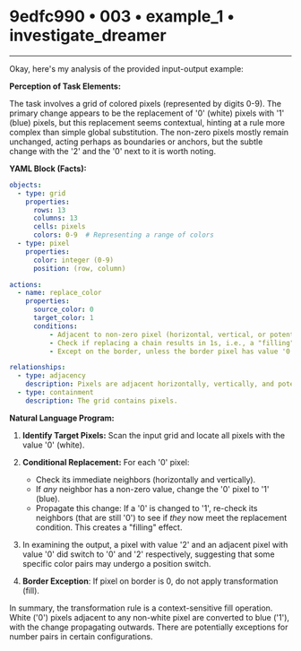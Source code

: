 # 9edfc990 • 003 • example_1 • investigate_dreamer

---
Okay, here's my analysis of the provided input-output example:

**Perception of Task Elements:**

The task involves a grid of colored pixels (represented by digits 0-9). The primary change appears to be the replacement of '0' (white) pixels with '1' (blue) pixels, but this replacement seems contextual, hinting at a rule more complex than simple global substitution. The non-zero pixels mostly remain unchanged, acting perhaps as boundaries or anchors, but the subtle change with the '2' and the '0' next to it is worth noting.

**YAML Block (Facts):**



```yaml
objects:
  - type: grid
    properties:
      rows: 13
      columns: 13
      cells: pixels
      colors: 0-9  # Representing a range of colors
  - type: pixel
    properties:
      color: integer (0-9)
      position: (row, column)

actions:
  - name: replace_color
    properties:
      source_color: 0
      target_color: 1
      conditions:
          - Adjacent to non-zero pixel (horizontal, vertical, or potentially diagonal).
          - Check if replacing a chain results in 1s, i.e., a "filling" behavior.
          - Except on the border, unless the border pixel has value '0'.

relationships:
  - type: adjacency
    description: Pixels are adjacent horizontally, vertically, and potentially diagonally.
  - type: containment
    description: The grid contains pixels.
```



**Natural Language Program:**

1.  **Identify Target Pixels:** Scan the input grid and locate all pixels with the value '0' (white).

2.  **Conditional Replacement:** For each '0' pixel:
    *   Check its immediate neighbors (horizontally and vertically).
    *   If *any* neighbor has a non-zero value, change the '0' pixel to '1' (blue).
    *   Propagate this change: If a '0' is changed to '1', re-check its neighbors (that are still '0') to see if *they* now meet the replacement condition. This creates a "filling" effect.

3. In examining the output, a pixel with value '2' and an adjacent pixel with value '0' did switch to '0' and '2' respectively, suggesting that some specific color pairs may undergo a position switch.

4.  **Border Exception**: If pixel on border is 0, do not apply transformation (fill).

In summary, the transformation rule is a context-sensitive fill operation. White ('0') pixels adjacent to any non-white pixel are converted to blue ('1'), with the change propagating outwards. There are potentially exceptions for number pairs in certain configurations.

